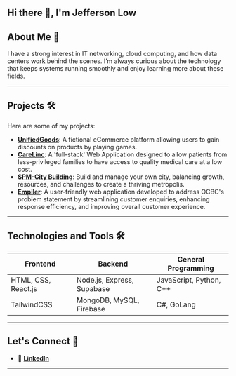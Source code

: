 ## Hi there 👋, I'm Jefferson Low

<!--
**Jefflyl98/Jefflyl98** is a ✨ _special_ ✨ repository because its `README.md` (this file) appears on your GitHub profile.

Here are some ideas to get you started:

- 🔭 I’m currently working on ...
- 🌱 I’m currently learning ...
- 👯 I’m looking to collaborate on ...
- 🤔 I’m looking for help with ...
- 💬 Ask me about ...
- 📫 How to reach me: ...
- 😄 Pronouns: ...
- ⚡ Fun fact: ...
-->

## About Me 🌟
I have a strong interest in IT networking, cloud computing, and how data centers work behind the scenes. I’m always curious about the technology that keeps systems running smoothly and enjoy learning more about these fields.

---

## Projects 🛠
Here are some of my projects:

- [**UnifiedGoods**](http://fed-unifiedgoods.ethanchew.com/): A fictional eCommerce platform allowing users to gain discounts on products by playing games.
- [**CareLinc**](https://github.com/Ethan-Chew/BED2024Apr_P01_T2): A 'full-stack' Web Application designed to allow patients from less-privileged families to have access to quality medical care at a low cost.
- [**SPM-City Building**](https://github.com/Jefflyl98/SPM-NgeeAnnCityApp): Build and manage your own city, balancing growth, resources, and challenges to create a thriving metropolis.
- [**Empiler**](https://github.com/Ethan-Chew/Empiler): A user-friendly web application developed to address OCBC's problem statement by streamlining customer enquiries, enhancing response efficiency, and improving overall customer experience.


---

## Technologies and Tools 🛠

| Frontend             | Backend                   | General Programming      |
|----------------------|---------------------------|--------------------------|
| HTML, CSS, React.js  | Node.js, Express, Supabase| JavaScript, Python, C++  |
| TailwindCSS          | MongoDB, MySQL, Firebase  | C#, GoLang               |

---

## Let's Connect 🤝

- 💼 [**LinkedIn**](https://www.linkedin.com/in/jefferson-low-37a56424b/)

---
